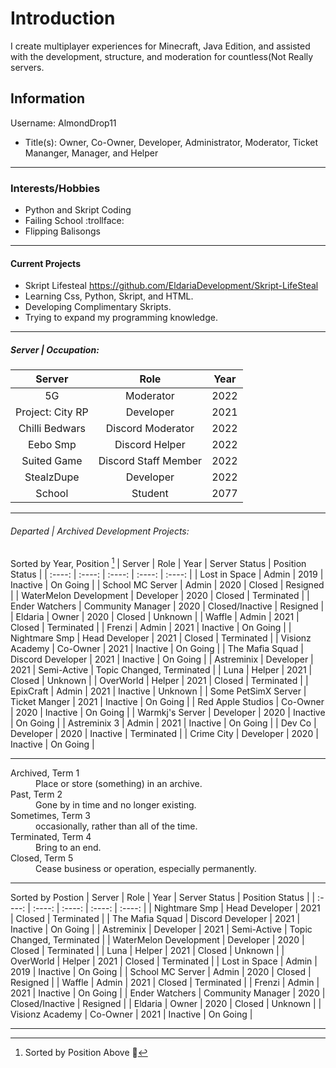 # Introduction
I create multiplayer experiences for Minecraft, Java Edition, and assisted with the development, structure, and moderation for countless(Not Really servers.


## Information
Username: AlmondDrop11
* Title(s): Owner, Co-Owner, Developer, Administrator, Moderator, Ticket Mananger, Manager, and Helper

- - -

### Interests/Hobbies

* Python and Skript Coding
* Failing School :trollface:
* Flipping Balisongs 

- - -

#### Current Projects

* Skript Lifesteal https://github.com/EldariaDevelopment/Skript-LifeSteal
* Learning Css, Python, Skript, and HTML.
* Developing Complimentary Skripts.
* Trying to expand my programming knowledge.

- - - -

##### Server | Occupation:
| Server | Role | Year |
| :----: | :----: | :----: |
| 5G | Moderator | 2022 |
| Project: City RP |  Developer  | 2021 | 
| Chilli Bedwars |  Discord Moderator  | 2022 |
| Eebo Smp |  Discord Helper  |  2022 |
| Suited Game |  Discord Staff Member  | 2022 |
| StealzDupe | Developer | 2022 |
| School | Student | 2077 |
- - -

###### Departed | Archived Development Projects:
Sorted by Year, Position [^1]
| Server | Role | Year | Server Status | Position Status |
| :----: | :----: | :----: | :----: | :----: |
| Lost in Space | Admin | 2019 | Inactive | On Going |
| School MC Server | Admin | 2020 | Closed | Resigned |
| WaterMelon Development | Developer | 2020 | Closed | Terminated |
| Ender Watchers | Community Manager | 2020 | Closed/Inactive | Resigned |
| Eldaria | Owner | 2020 | Closed | Unknown |
| Waffle | Admin | 2021 | Closed | Terminated |
| Frenzi | Admin | 2021 | Inactive | On Going |
| Nightmare Smp | Head Developer | 2021 | Closed | Terminated | 
| Visionz Academy | Co-Owner | 2021 | Inactive | On Going |
| The Mafia Squad | Discord Developer | 2021  | Inactive | On Going |
| Astreminix | Developer | 2021 | Semi-Active | Topic Changed, Terminated |
| Luna | Helper | 2021 | Closed | Unknown |
| OverWorld | Helper | 2021 | Closed | Terminated |
| EpixCraft | Admin | 2021 | Inactive | Unknown |
| Some PetSimX Server | Ticket Manger | 2021 | Inactive | On Going |
| Red Apple Studios | Co-Owner | 2020 | Inactive | On Going |
| Warmkj's Server | Developer | 2020 | Inactive | On Going |
| Astreminix 3 | Admin | 2021 | Inactive | On Going |
| Dev Co | Developer | 2020 | Inactive | Terminated |
| Crime City | Developer | 2020 | Inactive | On Going |
- - -

<dl>
  <dt>Archived, Term 1</dt>
  <dd>Place or store (something) in an archive.</dd>
  <dt>Past, Term 2</dt>
  <dd>Gone by in time and no longer existing.</dd>
  <dt>Sometimes, Term 3</dt>
  <dd>occasionally, rather than all of the time.</dd>
  <dt>Terminated, Term 4</dt>
  <dd>Bring to an end.</dd>
  <dt>Closed, Term 5</dt>
  <dd>Cease business or operation, especially permanently.</dd>
</dl>

- - -

Sorted by Postion
| Server | Role | Year | Server Status | Position Status |
| :----: | :----: | :----: | :----: | :----: |
| Nightmare Smp | Head Developer | 2021 | Closed | Terminated | 
| The Mafia Squad | Discord Developer | 2021  | Inactive | On Going |
| Astreminix | Developer | 2021 | Semi-Active | Topic Changed, Terminated |
| WaterMelon Development | Developer | 2020 | Closed | Terminated |
| Luna | Helper | 2021 | Closed | Unknown |
| OverWorld | Helper | 2021 | Closed | Terminated |
| Lost in Space | Admin | 2019 | Inactive | On Going |
| School MC Server | Admin | 2020 | Closed | Resigned |
| Waffle | Admin | 2021 | Closed | Terminated |
| Frenzi | Admin | 2021 | Inactive | On Going |
| Ender Watchers | Community Manager | 2020 | Closed/Inactive | Resigned |
| Eldaria | Owner | 2020 | Closed | Unknown |
| Visionz Academy | Co-Owner | 2021 | Inactive | On Going |
[^1]: Sorted by Position Above 🔼
- - -
<!-- <a href="Potato.com"><img alt="email" align="center" src="https://img.shields.io/badge/-Email-0D1117?style=flat-square&logo=gmail&logoColor=white"></a> -->

